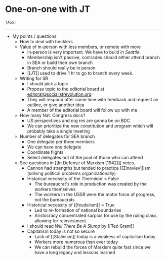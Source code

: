 # One-on-one with JT
`TAGS:`

---
- My points / questions
	- How to deal with hecklers
	- Value of in-person with less members, or remote with more
		- In-person is very important. We have to build *in Seattle*.
		- Membership isn't passive, comrades should either attend branch in SEA or build their own branch
		- Branch should really be in person
		- [[JT]] used to drive 1 hr to go to branch every week.
	- Writing for SR
		- I should pick a topic
		- Propose topic to the editorial board at editoral@socialistrevolution.org
		- They will respond after some time with feedback and request an outline, or give another idea
		- A member of the editorial board will follow up with me
	- How many Nat. Congress docs?
		- US perspectives and org res are gonna be on BDC
		- We can prioritize the new constitution and program which will probably take a single meeting
	- Number of delegates for SEA branch
		- One delegate per three members
		- We can have one delegate
		- Coordinate flights
		- Select delegates out of the pool of those who can attend
	- See questions in [[In Defense of Marxism (1942)]] notes.
		- Cannon had strengths but tended to practice [[Zinoviev]]ism (solving political problems organizationally)
		- Historical necessity of the Thermidor = False
			- The bureaucrat's role in production was created by the workers themselves
			- The workers in the USSR were the motor force of progress, not the bureaucrats
		- Historical necessity of [[feudalism]] = True
			- Led to re-formation of national boundaries
			- Aristocracy concentrated surplus for use by the ruling class, allowing for reinvestment
		- I should read *Will There Be A Slump* by [[Ted Grant]]
		- Capitalism today is not so secure
			- Lack of [[Stalinism]] today is a weakess of capitalism today
			- Workers more numerous than ever today
			- We can rebuild the forces of Marxism quite fast since we have a long legacy and lessons learned
